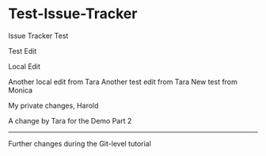 Test-Issue-Tracker
==================

Issue Tracker Test

Test Edit

Local Edit

Another local edit from Tara
Another test edit from Tara
New test from Monica

My private changes, Harold

A change by Tara for the Demo Part 2

---------------------------

Further changes during the Git-level tutorial
